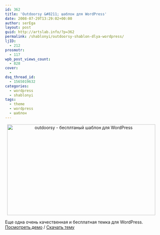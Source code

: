 ```yaml
---
id: 362
title: 'Outdoorsy &#8211; шаблон для WordPress'
date: 2008-07-29T13:29:02+00:00
author: serEga
layout: post
guid: http://artslab.info/?p=362
permalink: /shablonyi/outdoorsy-shablon-dlya-wordpress/
ljID:
  - 212
prosmotr:
  - 117
wpb_post_views_count:
  - 828
cover:
  -
dsq_thread_id:
  - 1565019632
categories:
  - wordpress
  - shablonyi
tags:
  - theme
  - wordpress
  - шаблон
---
```

<p style="text-align: center;">
  <img class="aligncenter" style="border: 0pt none;" src="http://img93.imageshack.us/img93/5447/outdoorsypreviewve9.jpg" alt="outdoorsy - бесплтаный шаблон для WordPress" width="490" height="300" />
</p>

Еще одна очень качественная и бесплатная темка для WordPress. <a href="http://wefunction.com/themes/index.php?preview_theme=Outdoorsy" target="_blank">Посмотреть демо</a> / <a href="http://wefunction.com/2008/07/free-theme-outdoorsy/" target="_blank">Скачать тему</a>